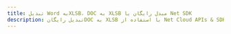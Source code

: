 ---title: تبدیل Word بهXLSB، DOC به XLSB مبدل رایگان یا Net SDKdescription: تبدیل رایگانDOC به XLSB با استفاده از Net Cloud APIs & SDK. همچنین اسناد Microsoft Word و OpenOffice را در Cloud ایجاد، ویرایش و رندر کنید.---